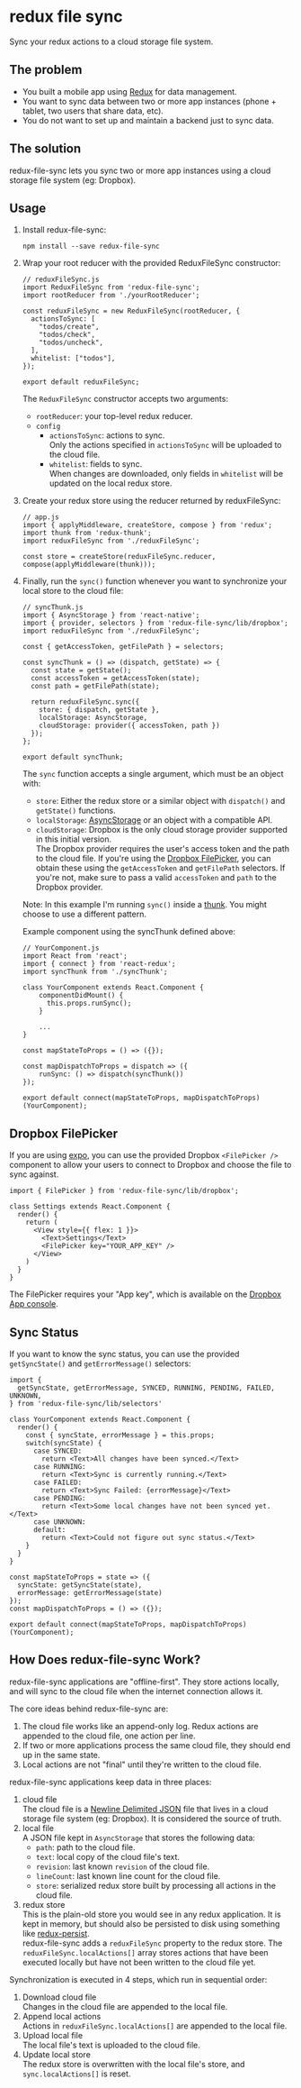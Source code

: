 # redux file sync
Sync your redux actions to a cloud storage file system.

## The problem
- You built a mobile app using [Redux](https://redux.js.org/) for data management.
- You want to sync data between two or more app instances (phone + tablet, two users that share data, etc).
- You do not want to set up and maintain a backend just to sync data.

## The solution
redux-file-sync lets you sync two or more app instances using a cloud storage file system (eg: Dropbox).

## Usage
1. Install redux-file-sync:
    ```
    npm install --save redux-file-sync
    ```

2. Wrap your root reducer with the provided ReduxFileSync constructor:
    ```
    // reduxFileSync.js
    import ReduxFileSync from 'redux-file-sync';
    import rootReducer from './yourRootReducer';

    const reduxFileSync = new ReduxFileSync(rootReducer, {
      actionsToSync: [
        "todos/create",
        "todos/check",
        "todos/uncheck",
      ],
      whitelist: ["todos"],
    });

    export default reduxFileSync;
    ```

    The `ReduxFileSync` constructor accepts two arguments:
    - `rootReducer`: your top-level redux reducer.
    - `config`
      - `actionsToSync`: actions to sync.  
      Only the actions specified in `actionsToSync` will be uploaded to the cloud file.
      - `whitelist`: fields to sync.  
      When changes are downloaded, only fields in `whitelist` will be updated on the local redux store.

3. Create your redux store using the reducer returned by reduxFileSync:

    ```
    // app.js
    import { applyMiddleware, createStore, compose } from 'redux';
    import thunk from 'redux-thunk';
    import reduxFileSync from './reduxFileSync';

    const store = createStore(reduxFileSync.reducer, compose(applyMiddleware(thunk)));
    ```

4. Finally, run the `sync()` function whenever you want to synchronize your local store to the cloud file:
    ```
    // syncThunk.js
    import { AsyncStorage } from 'react-native';
    import { provider, selectors } from 'redux-file-sync/lib/dropbox';
    import reduxFileSync from './reduxFileSync';

    const { getAccessToken, getFilePath } = selectors;

    const syncThunk = () => (dispatch, getState) => {
      const state = getState();
      const accessToken = getAccessToken(state);
      const path = getFilePath(state);

      return reduxFileSync.sync({
        store: { dispatch, getState },
        localStorage: AsyncStorage,
        cloudStorage: provider({ accessToken, path })
      });
    };

    export default syncThunk;
    ```

    The `sync` function accepts a single argument, which must be an object with:
    - `store`: Either the redux store or a similar object with `dispatch()` and `getState()` functions.
    - `localStorage`: [AsyncStorage](https://facebook.github.io/react-native/docs/asyncstorage) or an object with a compatible API.
    - `cloudStorage`: Dropbox is the only cloud storage provider supported in this initial version.  
        The Dropbox provider requires the user's access token and the path to the cloud file. If you're using the [Dropbox FilePicker](#dropbox-filepicker), you can obtain these using the `getAccessToken` and `getFilePath` selectors. If you're not, make sure to pass a valid `accessToken` and `path` to the Dropbox provider.

    Note: In this example I'm running `sync()` inside a [thunk](https://github.com/reduxjs/redux-thunk). You might choose to use a different pattern.

    Example component using the syncThunk defined above:

    ```
    // YourComponent.js
    import React from 'react';
    import { connect } from 'react-redux';
    import syncThunk from './syncThunk';

    class YourComponent extends React.Component {
        componentDidMount() {
          this.props.runSync();
        }

        ...
    }

    const mapStateToProps = () => ({});

    const mapDispatchToProps = dispatch => ({
        runSync: () => dispatch(syncThunk())
    });

    export default connect(mapStateToProps, mapDispatchToProps)(YourComponent);
    ```

## Dropbox FilePicker
If you are using [expo](https://docs.expo.io), you can use the provided Dropbox `<FilePicker />` component to allow your users to connect to Dropbox and choose the file to sync against.

```
import { FilePicker } from 'redux-file-sync/lib/dropbox';

class Settings extends React.Component {
  render() {
    return (
      <View style={{ flex: 1 }}>
        <Text>Settings</Text>
        <FilePicker key="YOUR_APP_KEY" />
      </View>
    )
  }
}
```

The FilePicker requires your "App key", which is available on the [Dropbox App console](https://www.dropbox.com/developers/apps).

## Sync Status
If you want to know the sync status, you can use the provided `getSyncState()` and `getErrorMessage()` selectors:

```
import {
  getSyncState, getErrorMessage, SYNCED, RUNNING, PENDING, FAILED, UNKNOWN,
} from 'redux-file-sync/lib/selectors'

class YourComponent extends React.Component {
  render() {
    const { syncState, errorMessage } = this.props;
    switch(syncState) {
      case SYNCED:
        return <Text>All changes have been synced.</Text>
      case RUNNING:
        return <Text>Sync is currently running.</Text>
      case FAILED:
        return <Text>Sync Failed: {errorMessage}</Text>
      case PENDING:
        return <Text>Some local changes have not been synced yet.</Text>
      case UNKNOWN:
      default:
        return <Text>Could not figure out sync status.</Text>
    }
  }
}

const mapStateToProps = state => ({
  syncState: getSyncState(state),
  errorMessage: getErrorMessage(state)
});
const mapDispatchToProps = () => ({});

export default connect(mapStateToProps, mapDispatchToProps)(YourComponent);
```

## How Does redux-file-sync Work?
redux-file-sync applications are "offline-first". They store actions locally,
and will sync to the cloud file when the internet connection allows it.

The core ideas behind redux-file-sync are:
1. The cloud file works like an append-only log. Redux actions are appended to the cloud file, one action per line.
2. If two or more applications process the same cloud file, they should end up in the same state.
3. Local actions are not "final" until they're written to the cloud file.

redux-file-sync applications keep data in three places:

1. cloud file  
   The cloud file is a [Newline Delimited JSON](http://ndjson.org/) file that lives
   in a cloud storage file system (eg: Dropbox). It is considered the source of truth.
2. local file  
   A JSON file kept in `AsyncStorage` that stores the following data:
   - `path`: path to the cloud file.
   - `text`: local copy of the cloud file's text.
   - `revision`: last known `revision` of the cloud file.
   - `lineCount`: last known line count for the cloud file.
   - `store`: serialized redux store built by processing all actions in the cloud file.
3. redux store  
   This is the plain-old store you would see in any redux application. It is kept in memory, but should also be persisted to disk using  something like [redux-persist](https://github.com/rt2zz/redux-persist).  
   redux-file-sync adds a `reduxFileSync` property to the redux store. The `reduxFileSync.localActions[]` array stores actions that have been executed locally but have not been written to the cloud file yet.

Synchronization is executed in 4 steps, which run in sequential order:

1. Download cloud file  
    Changes in the cloud file are appended to the local file.
2. Append local actions  
    Actions in `reduxFileSync.localActions[]` are appended to the local file.
3. Upload local file  
    The local file's text is uploaded to the cloud file.
3. Update local store  
    The redux store is overwritten with the local file's store, and `sync.localActions[]` is reset.
